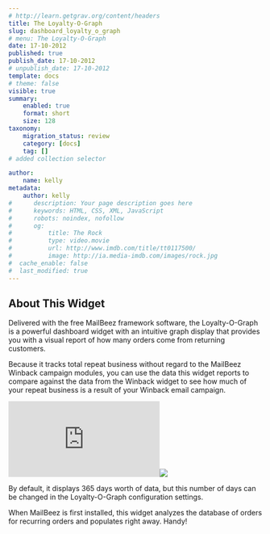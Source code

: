 ```yaml
---
# http://learn.getgrav.org/content/headers
title: The Loyalty-O-Graph
slug: dashboard_loyalty_o_graph
# menu: The Loyalty-O-Graph
date: 17-10-2012
published: true
publish_date: 17-10-2012
# unpublish_date: 17-10-2012
template: docs
# theme: false
visible: true
summary:
    enabled: true
    format: short
    size: 128
taxonomy:
    migration_status: review
    category: [docs]
    tag: []
# added collection selector

author:
    name: kelly
metadata:
    author: kelly
#      description: Your page description goes here
#      keywords: HTML, CSS, XML, JavaScript
#      robots: noindex, nofollow
#      og:
#          title: The Rock
#          type: video.movie
#          url: http://www.imdb.com/title/tt0117500/
#          image: http://ia.media-imdb.com/images/rock.jpg
#  cache_enable: false
#  last_modified: true
---
```


## About This Widget

Delivered with the free MailBeez framework software, the Loyalty-O-Graph is a powerful dashboard widget with an intuitive graph display that provides you with a visual report of how many orders come from returning customers.

Because it tracks total repeat business without regard to the MailBeez Winback campaign modules, you can use the data this widget reports to compare against the data from the Winback widget to see how much of your repeat business is a result of your Winback email campaign.

[![](http://localhost/wordpress_mailbeez_EOL/wp-content/themes/awake/lib/scripts/timthumb/thumb.php?src=http://www.mailbeez.com/images/doc/getting_started/loyaltyograph.png&w=270&h=116&zc=1&q=100 "Loyalty-O-Graph")](http://www.mailbeez.com/images/doc/getting_started/loyaltyograph.png "Loyalty-O-Graph")![](http://localhost/wordpress_mailbeez_EOL/wp-content/themes/awake/images/shortcodes/image_shadow.png)

By default, it displays 365 days worth of data, but this number of days can be changed in the Loyalty-O-Graph configuration settings.

When MailBeez is first installed, this widget analyzes the database of orders for recurring orders and populates right away. Handy!
